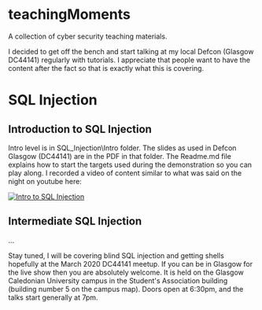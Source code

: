 # teachingMoments
A collection of cyber security teaching materials.

I decided to get off the bench and start talking at my local Defcon (Glasgow DC44141) regularly with tutorials. 
I appreciate that people want to have the content after the fact so that is exactly what this is covering.

# SQL Injection

## Introduction to SQL Injection
Intro level is in SQL_Injection\Intro folder.
The slides as used in Defcon Glasgow (DC44141) are in the PDF in that folder.
The Readme.md file explains how to start the targets used during the demonstration so you can play along.
I recorded a video of content similar to what was said on the night on youtube here:

[![Intro to SQL Injection](https://img.youtube.com/vi/Q8DyLLGfJq0/0.jpg)](https://youtu.be/Q8DyLLGfJq0)

## Intermediate SQL Injection

...

Stay tuned, I will be covering blind SQL injection and getting shells hopefully at the March 2020 DC44141 meetup. 
If you can be in Glasgow for the live show then you are absolutely welcome. It is held on the Glasgow Caledonian University campus 
in the Student's Association building (building number 5 on the campus map). Doors open at 6:30pm, and the talks start generally at 7pm. 
